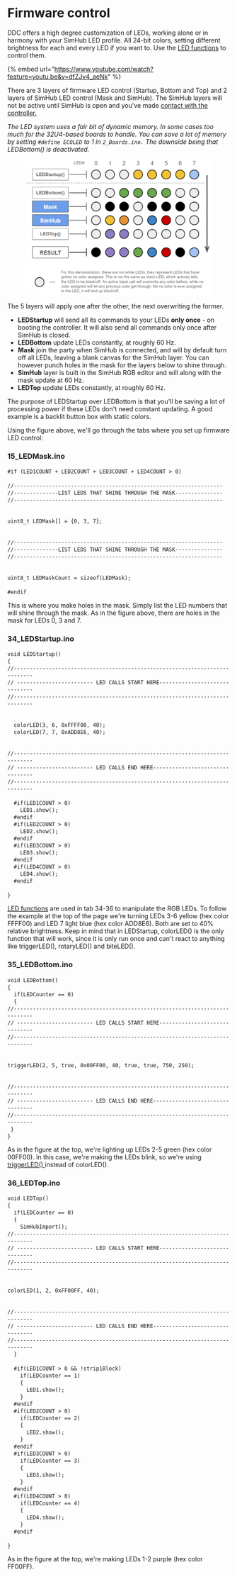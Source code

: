 # Firmware control

DDC offers a high degree customization of LEDs, working alone or in harmony with your SimHub LED profile. All 24-bit colors, setting different brightness for each and every LED if you want to. Use the [LED functions](led-functions.md) to control them.&#x20;



{% embed url="https://www.youtube.com/watch?feature=youtu.be&v=dfZJv4_aeNk" %}

There are 3 layers of firmware LED control (Startup, Bottom and Top) and 2 layers of SimHub LED control (Mask and SimHub). The SimHub layers will not be active until SimHub is open and you've made [contact with the controller.](../simhub-control.md)

_The LED system uses a fair bit of dynamic memory. In some cases too much for the 32U4-based boards to handle. You can save a lot of memory by setting `#define ECOLED` to 1 in `2_Boards.ino.` The downside being that LEDBottom() is deactivated._&#x20;



<figure><img src="../../../../.gitbook/assets/image (4).png" alt=""><figcaption></figcaption></figure>

The 5 layers will apply one after the other, the next overwriting the former.

* **LEDStartup** will send all its commands to your LEDs **only once** - on booting the controller. It will also send all commands only once after SimHub is closed.&#x20;
* **LEDBottom** update LEDs constantly, at roughly 60 Hz.
* **Mask** join the party when SimHub is connected, and will by default turn off all LEDs, leaving a blank canvas for the SimHub layer. You can however punch holes in the mask for the layers below to shine through.
* **SimHub** layer is built in the SimHub RGB editor and will along with the mask update at 60 Hz.&#x20;
* **LEDTop** update LEDs constantly, at roughly 60 Hz.

The purpose of LEDStartup over LEDBottom is that you'll be saving a lot of processing power if these LEDs don't need constant updating. A good example is a backlit button box with static colors.&#x20;

Using the figure above, we'll go through the tabs where you set up firmware LED control:

### 15\_LEDMask.ino

```
#if (LED1COUNT + LED2COUNT + LED3COUNT + LED4COUNT > 0)

//------------------------------------------------------------------
//--------------LIST LEDS THAT SHINE THROUGH THE MASK---------------
//------------------------------------------------------------------


uint8_t LEDMask[] = {0, 3, 7};


//------------------------------------------------------------------
//--------------LIST LEDS THAT SHINE THROUGH THE MASK---------------
//------------------------------------------------------------------


uint8_t LEDMaskCount = sizeof(LEDMask);

#endif
```

This is where you make holes in the mask. Simply list the LED numbers that will shine through the mask. As in the figure above, there are holes in the mask for LEDs 0, 3 and 7.&#x20;

### 34\_LEDStartup.ino

```
void LEDStartup()
{
//----------------------------------------------------------------------------
// ------------------------ LED CALLS START HERE------------------------------
//----------------------------------------------------------------------------


  colorLED(3, 6, 0xFFFF00, 40);
  colorLED(7, 7, 0xADD8E6, 40);
  

//----------------------------------------------------------------------------
// ------------------------ LED CALLS END HERE--------------------------------
//----------------------------------------------------------------------------

  #if(LED1COUNT > 0)
    LED1.show();
  #endif
  #if(LED2COUNT > 0)
    LED2.show();
  #endif
  #if(LED3COUNT > 0)
    LED3.show();
  #endif
  #if(LED4COUNT > 0)
    LED4.show();
  #endif

}
```

[LED functions](led-functions.md) are used in tab 34-36 to manipulate the RGB LEDs. To follow the example at the top of the page we're turning LEDs 3-6 yellow (hex color FFFF00) and LED 7 light blue (hex color ADD8E6). Both are set to 40% relative brightness. Keep in mind that in LEDStartup, colorLED() is the only function that will work, since it is only run once and can't react to anything like triggerLED(), rotaryLED() and biteLED().&#x20;

### 35\_LEDBottom.ino

```
void LEDBottom()
{
  if(LEDCounter == 0)
  {
//----------------------------------------------------------------------------
// ------------------------ LED CALLS START HERE------------------------------
//----------------------------------------------------------------------------


triggerLED(2, 5, true, 0x00FF00, 40, true, true, 750, 250);


//----------------------------------------------------------------------------
// ------------------------ LED CALLS END HERE--------------------------------
//----------------------------------------------------------------------------
 }
}
```

As in the figure at the top, we're lighting up LEDs 2-5 green (hex color 00FF00). In this case, we're making the LEDs blink, so we're using [triggerLED() ](led-functions.md#triggerled)instead of colorLED().&#x20;

### 36\_LEDTop.ino

```
void LEDTop()
{
  if(LEDCounter == 0)
  {
    SimHubImport(); 
//----------------------------------------------------------------------------
// ------------------------ LED CALLS START HERE------------------------------
//----------------------------------------------------------------------------


colorLED(1, 2, 0xFF00FF, 40);


//----------------------------------------------------------------------------
// ------------------------ LED CALLS END HERE--------------------------------
//----------------------------------------------------------------------------
  }

  #if(LED1COUNT > 0 && !strip1Block)
    if(LEDCounter == 1)
    {
      LED1.show();
    }
  #endif
  #if(LED2COUNT > 0)
    if(LEDCounter == 2)
    {
      LED2.show();
    }
  #endif
  #if(LED3COUNT > 0)
    if(LEDCounter == 3)
    {
      LED3.show();
    }
  #endif
  #if(LED4COUNT > 0)
    if(LEDCounter == 4)
    {
      LED4.show();
    }
  #endif

}
```

As in the figure at the top, we're making LEDs 1-2 purple (hex color FF00FF).&#x20;

